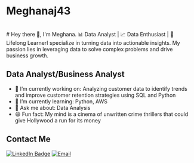 # Meghanaj43<BR> 
<BR> 
# Hey there 👋, I'm Meghana. 📊 Data Analyst | 📈 Data Enthusiast | 🧠 Lifelong LearnerI specialize in turning data into actionable insights. My passion lies in leveraging data to solve complex problems and drive business growth. 

## Data Analyst/Business Analyst
- 🌱 I’m currently working on: Analyzing customer data to identify trends and improve customer retention strategies using SQL and Python 
- 🌱 I’m currently learning: Python, AWS
- 💬 Ask me about: Data Analysis 
- 😄 Fun fact: My mind is a cinema of unwritten crime thrillers that could give Hollywood a run for its money 

## Contact Me 
[![LinkedIn Badge](https://img.shields.io/badge/-LinkedIn-0077B5?style=flat&logo=LinkedIn&logoColor=white)](https://linkedin.com/in/meghanaj-) 
[![Email](https://img.shields.io/badge/-Email-D14836?style=flat&logo=Gmail&logoColor=white)](mailto:meghana.jagadish431@gmail.com)
